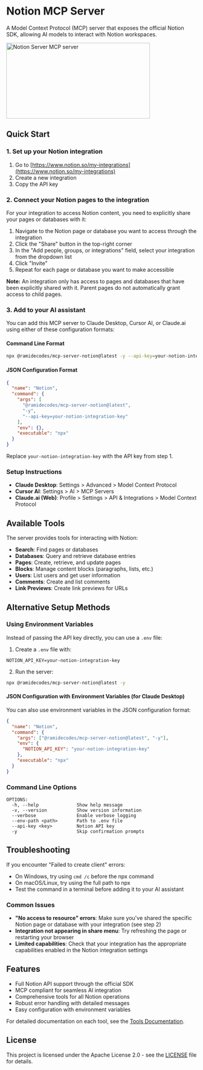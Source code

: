 # Notion MCP Server

A Model Context Protocol (MCP) server that exposes the official Notion SDK, allowing AI models to interact with Notion workspaces.

<a href="https://glama.ai/mcp/servers/bjc5iac7gt">
  <img width="380" height="200" src="https://glama.ai/mcp/servers/bjc5iac7gt/badge" alt="Notion Server MCP server" />
</a>

## Quick Start

### 1. Set up your Notion integration

1. Go to [https://www.notion.so/my-integrations](https://www.notion.so/my-integrations)
2. Create a new integration
3. Copy the API key

### 2. Connect your Notion pages to the integration

For your integration to access Notion content, you need to explicitly share your pages or databases with it:

1. Navigate to the Notion page or database you want to access through the integration
2. Click the "Share" button in the top-right corner
3. In the "Add people, groups, or integrations" field, select your integration from the dropdown list
4. Click "Invite"
5. Repeat for each page or database you want to make accessible

**Note:** An integration only has access to pages and databases that have been explicitly shared with it. Parent pages do not automatically grant access to child pages.

### 3. Add to your AI assistant

You can add this MCP server to Claude Desktop, Cursor AI, or Claude.ai using either of these configuration formats:

#### Command Line Format

```bash
npx @ramidecodes/mcp-server-notion@latest -y --api-key=your-notion-integration-key
```

#### JSON Configuration Format

```json
{
  "name": "Notion",
  "command": {
    "args": [
      "@ramidecodes/mcp-server-notion@latest",
      "-y",
      "--api-key=your-notion-integration-key"
    ],
    "env": {},
    "executable": "npx"
  }
}
```

Replace `your-notion-integration-key` with the API key from step 1.

### Setup Instructions

- **Claude Desktop**: Settings > Advanced > Model Context Protocol
- **Cursor AI**: Settings > AI > MCP Servers
- **Claude.ai (Web)**: Profile > Settings > API & Integrations > Model Context Protocol

## Available Tools

The server provides tools for interacting with Notion:

- **Search**: Find pages or databases
- **Databases**: Query and retrieve database entries
- **Pages**: Create, retrieve, and update pages
- **Blocks**: Manage content blocks (paragraphs, lists, etc.)
- **Users**: List users and get user information
- **Comments**: Create and list comments
- **Link Previews**: Create link previews for URLs

## Alternative Setup Methods

### Using Environment Variables

Instead of passing the API key directly, you can use a `.env` file:

1. Create a `.env` file with:

```
NOTION_API_KEY=your-notion-integration-key
```

2. Run the server:

```bash
npx @ramidecodes/mcp-server-notion@latest -y
```

#### JSON Configuration with Environment Variables (for Claude Desktop)

You can also use environment variables in the JSON configuration format:

```json
{
  "name": "Notion",
  "command": {
    "args": ["@ramidecodes/mcp-server-notion@latest", "-y"],
    "env": {
      "NOTION_API_KEY": "your-notion-integration-key"
    },
    "executable": "npx"
  }
}
```

### Command Line Options

```
OPTIONS:
  -h, --help              Show help message
  -v, --version           Show version information
  --verbose               Enable verbose logging
  --env-path <path>       Path to .env file
  --api-key <key>         Notion API key
  -y                      Skip confirmation prompts
```

## Troubleshooting

If you encounter "Failed to create client" errors:

- On Windows, try using `cmd /c` before the npx command
- On macOS/Linux, try using the full path to npx
- Test the command in a terminal before adding it to your AI assistant

### Common Issues

- **"No access to resource" errors**: Make sure you've shared the specific Notion page or database with your integration (see step 2)
- **Integration not appearing in share menu**: Try refreshing the page or restarting your browser
- **Limited capabilities**: Check that your integration has the appropriate capabilities enabled in the Notion integration settings

## Features

- Full Notion API support through the official SDK
- MCP compliant for seamless AI integration
- Comprehensive tools for all Notion operations
- Robust error handling with detailed messages
- Easy configuration with environment variables

For detailed documentation on each tool, see the [Tools Documentation](docs/TOOLS.md).

## License

This project is licensed under the Apache License 2.0 - see the [LICENSE](LICENSE) file for details.
